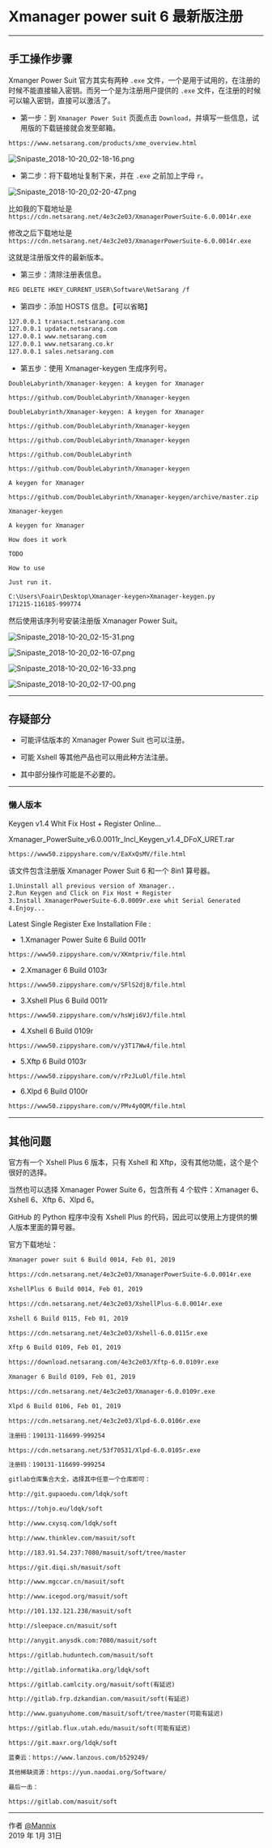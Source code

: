﻿# Xmanager power suit 6 最新版注册

------

## 手工操作步骤

Xmanger Power Suit 官方其实有两种 `.exe` 文件，一个是用于试用的，在注册的时候不能直接输入密钥。而另一个是为注册用户提供的 `.exe` 文件，在注册的时候可以输入密钥，直接可以激活了。

* 第一步：到 `Xmanager Power Suit` 页面点击 `Download`，并填写一些信息，试用版的下载链接就会发至邮箱。

```txt
https://www.netsarang.com/products/xme_overview.html
```

![Snipaste_2018-10-20_02-18-16.png](https://whitecell.io/upload/attach/201810/151_69N9VM8UNHEWZG2.png "Snipaste_2018-10-20_02-18-16.png")

* 第二步：将下载地址复制下来，并在 `.exe` 之前加上字母 `r`。

![Snipaste_2018-10-20_02-20-47.png](https://whitecell.io/upload/attach/201810/151_5RNQ8WT4VD4M3H8.png "Snipaste_2018-10-20_02-20-47.png")

比如我的下载地址是 `https://cdn.netsarang.net/4e3c2e03/XmanagerPowerSuite-6.0.0014r.exe`

修改之后下载地址是 `https://cdn.netsarang.net/4e3c2e03/XmanagerPowerSuite-6.0.0014r.exe`

这就是注册版文件的最新版本。

* 第三步：清除注册表信息。

```txt
REG DELETE HKEY_CURRENT_USER\Software\NetSarang /f
```

* 第四步：添加 HOSTS 信息。【可以省略】

```txt
127.0.0.1 transact.netsarang.com
127.0.0.1 update.netsarang.com
127.0.0.1 www.netsarang.com
127.0.0.1 www.netsarang.co.kr
127.0.0.1 sales.netsarang.com
```

* 第五步：使用 Xmanager-keygen 生成序列号。

```
DoubleLabyrinth/Xmanager-keygen: A keygen for Xmanager

https://github.com/DoubleLabyrinth/Xmanager-keygen

DoubleLabyrinth/Xmanager-keygen: A keygen for Xmanager

https://github.com/DoubleLabyrinth/Xmanager-keygen

https://github.com/DoubleLabyrinth/Xmanager-keygen

https://github.com/DoubleLabyrinth

https://github.com/DoubleLabyrinth/Xmanager-keygen

A keygen for Xmanager

https://github.com/DoubleLabyrinth/Xmanager-keygen/archive/master.zip

Xmanager-keygen

A keygen for Xmanager

How does it work

TODO

How to use

Just run it.
```

```txt
C:\Users\Foair\Desktop\Xmanager-keygen>Xmanager-keygen.py
171215-116185-999774
```

然后使用该序列号安装注册版 Xmanager Power Suit。

![Snipaste_2018-10-20_02-15-31.png](https://whitecell.io/upload/attach/201810/151_VYANXMU5B598UFN.png "Snipaste_2018-10-20_02-15-31.png")

![Snipaste_2018-10-20_02-16-07.png](https://whitecell.io/upload/attach/201810/151_N6PZBGNSE3HRWQ6.png "Snipaste_2018-10-20_02-16-07.png")

![Snipaste_2018-10-20_02-16-33.png](https://whitecell.io/upload/attach/201810/151_NC7JWTY2W7NMHW7.png "Snipaste_2018-10-20_02-16-33.png")

![Snipaste_2018-10-20_02-17-00.png](https://whitecell.io/upload/attach/201810/151_2XYVH4WTMSKXS3Q.png "Snipaste_2018-10-20_02-17-00.png")

---

## 存疑部分

* 可能评估版本的 Xmanager Power Suit 也可以注册。

* 可能 Xshell 等其他产品也可以用此种方法注册。

* 其中部分操作可能是不必要的。

---

### 懒人版本

Keygen v1.4 Whit Fix Host + Register Online...

Xmanager_PowerSuite_v6.0.0011r_Incl_Keygen_v1.4_DFoX_URET.rar

```txt
https://www50.zippyshare.com/v/EaXxQsMV/file.html
```

该文件包含注册版 Xmanager Power Suit 6 和一个 8in1 算号器。

```txt
1.Uninstall all previous version of Xmanager..
2.Run Keygen and Click on Fix Host + Register
3.Install XmanagerPowerSuite-6.0.0009r.exe whit Serial Generated
4.Enjoy...
```

Latest Single Register Exe Installation File :

* 1.Xmanager Power Suite 6 Build 0011r

```txt
https://www50.zippyshare.com/v/XKmtpriv/file.html
```

* 2.Xmanager 6 Build 0103r

```txt
https://www50.zippyshare.com/v/SFlS2dj8/file.html
```

* 3.Xshell Plus 6 Build 0011r

```txt
https://www50.zippyshare.com/v/hsWji6VJ/file.html
```

* 4.Xshell 6 Build 0109r

```txt
https://www50.zippyshare.com/v/y3T17Ww4/file.html
```

* 5.Xftp 6 Build 0103r

```txt
https://www50.zippyshare.com/v/rPzJLu0l/file.html
```

* 6.Xlpd 6 Build 0100r

```txt
https://www50.zippyshare.com/v/PMv4y0QM/file.html
```

---

## 其他问题

官方有一个 Xshell Plus 6 版本，只有 Xshell 和 Xftp，没有其他功能，这个是个很好的选择。

当然也可以选择 Xmanager Power Suite 6，包含所有 4 个软件：Xmanager 6、Xshell 6、Xftp 6、Xlpd 6。

GitHub 的 Python 程序中没有 Xshell Plus 的代码，因此可以使用上方提供的懒人版本里面的算号器。

官方下载地址：

```txt
Xmanager power suit 6 Build 0014, Feb 01, 2019

https://cdn.netsarang.net/4e3c2e03/XmanagerPowerSuite-6.0.0014r.exe

XshellPlus 6 Build 0014, Feb 01, 2019

https://cdn.netsarang.net/4e3c2e03/XshellPlus-6.0.0014r.exe

Xshell 6 Build 0115, Feb 01, 2019

https://cdn.netsarang.net/4e3c2e03/Xshell-6.0.0115r.exe

Xftp 6 Build 0109, Feb 01, 2019

https://download.netsarang.com/4e3c2e03/Xftp-6.0.0109r.exe

Xmanager 6 Build 0109, Feb 01, 2019

https://cdn.netsarang.net/4e3c2e03/Xmanager-6.0.0109r.exe

Xlpd 6 Build 0106, Feb 01, 2019

https://cdn.netsarang.net/4e3c2e03/Xlpd-6.0.0106r.exe

注册码：190131-116699-999254

https://cdn.netsarang.net/53f70531/Xlpd-6.0.0105r.exe

注册码：190131-116699-999254

gitlab仓库集合大全，选择其中任意一个仓库即可：

http://git.gupaoedu.com/ldqk/soft

https://tohjo.eu/ldqk/soft

http://www.cxysq.com/ldqk/soft

http://www.thinklev.com/masuit/soft

http://183.91.54.237:7080/masuit/soft/tree/master

https://git.diqi.sh/masuit/soft

http://www.mgccar.cn/masuit/soft

http://www.icegod.org/masuit/soft

http://101.132.121.238/masuit/soft

http://sleepace.cn/masuit/soft

http://anygit.anysdk.com:7080/masuit/soft

https://gitlab.huduntech.com/masuit/soft

http://gitlab.informatika.org/ldqk/soft

https://gitlab.camlcity.org/masuit/soft(有延迟)

http://gitlab.frp.dzkandian.com/masuit/soft(有延迟)

http://www.guanyuhome.com/masuit/soft/tree/master(可能有延迟)

https://gitlab.flux.utah.edu/masuit/soft(可能有延迟)

https://git.maxr.org/ldqk/soft

蓝奏云：https://www.lanzous.com/b529249/

其他稀缺资源：https://yun.naodai.org/Software/

最后一击：

https://gitlab.com/masuit/soft
```

------

作者 [@Mannix][1]     
2019 年 1月 31日

[1]: http://mannix.top/
